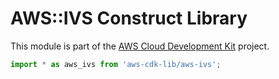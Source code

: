 # AWS::IVS Construct Library


This module is part of the [AWS Cloud Development Kit](https://github.com/aws/aws-cdk) project.

```ts nofixture
import * as aws_ivs from 'aws-cdk-lib/aws-ivs';
```
